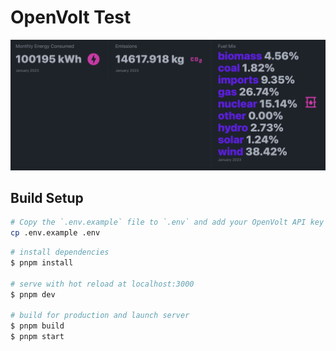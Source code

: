 # OpenVolt Test

![Demo](image.png)

## Build Setup

```bash
# Copy the `.env.example` file to `.env` and add your OpenVolt API key and meter ID
cp .env.example .env
```

```bash
# install dependencies
$ pnpm install

# serve with hot reload at localhost:3000
$ pnpm dev

# build for production and launch server
$ pnpm build
$ pnpm start
```
